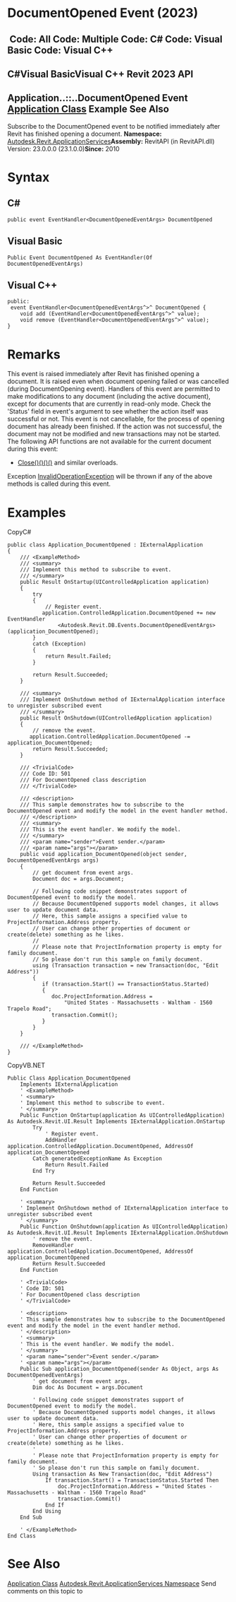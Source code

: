 # DocumentOpened Event (2023)

﻿
 Code: All Code: Multiple Code: C# Code: Visual Basic Code: Visual C++   
---  
C#Visual BasicVisual C++
Revit 2023 API  
---  
Application..::..DocumentOpened Event  
[Application Class](94db8ea8-d2c3-5e71-8030-466bcb8e4426.md "Application Class") Example See Also  
---  
Subscribe to the DocumentOpened event to be notified immediately after Revit has finished opening a document. 
**Namespace:** [Autodesk.Revit.ApplicationServices](91957e18-2935-006c-83ab-3b5b9dbb5928.md "Autodesk.Revit.ApplicationServices Namespace")**Assembly:** RevitAPI (in RevitAPI.dll) Version: 23.0.0.0 (23.1.0.0)**Since:** 2010 
# Syntax
C#  
---  
```text
public event EventHandler<DocumentOpenedEventArgs> DocumentOpened
```
  
Visual Basic  
---  
```text
Public Event DocumentOpened As EventHandler(Of DocumentOpenedEventArgs)
```
  
Visual C++  
---  
```text
public:
 event EventHandler<DocumentOpenedEventArgs^>^ DocumentOpened {
	void add (EventHandler<DocumentOpenedEventArgs^>^ value);
	void remove (EventHandler<DocumentOpenedEventArgs^>^ value);
}
```
  
# Remarks
This event is raised immediately after Revit has finished opening a document. It is raised even when document opening failed or was cancelled (during DocumentOpening event).
Handlers of this event are permitted to make modifications to any document (including the active document), except for documents that are currently in read-only mode. 
Check the 'Status' field in event's argument to see whether the action itself was successful or not.
This event is not cancellable, for the process of opening document has already been finished.
If the action was not successful, the document may not be modified and new transactions may not be started.
The following API functions are not available for the current document during this event: 
  * [Close()()()()](da2f27b9-7255-4950-82a2-86e1432ff9f0.md "Close Method") and similar overloads.

Exception [InvalidOperationException](9e715f03-3884-e539-4dd6-8d7545733adc.md "InvalidOperationException Class") will be thrown if any of the above methods is called during this event.
# Examples
CopyC#
```text
public class Application_DocumentOpened : IExternalApplication
{
    /// <ExampleMethod>
    /// <summary>
    /// Implement this method to subscribe to event.
    /// </summary>
    public Result OnStartup(UIControlledApplication application)
    {
        try
        {
            // Register event. 
           application.ControlledApplication.DocumentOpened += new EventHandler
                <Autodesk.Revit.DB.Events.DocumentOpenedEventArgs>(application_DocumentOpened);
        }
        catch (Exception)
        {
            return Result.Failed;
        }

        return Result.Succeeded;
    }

    /// <summary>
    /// Implement OnShutdown method of IExternalApplication interface to unregister subscribed event
    /// </summary>
    public Result OnShutdown(UIControlledApplication application)
    {
        // remove the event.
       application.ControlledApplication.DocumentOpened -= application_DocumentOpened;
        return Result.Succeeded;
    }

    /// <TrivialCode>
    /// Code ID: 501
    /// For DocumentOpened class description
    /// </TrivialCode>

    /// <description>
    /// This sample demonstrates how to subscribe to the DocumentOpened event and modify the model in the event handler method. 
    /// </description>
    /// <summary>
    /// This is the event handler. We modify the model.
    /// </summary>
    /// <param name="sender">Event sender.</param>
    /// <param name="args"></param>
    public void application_DocumentOpened(object sender, DocumentOpenedEventArgs args)
    {
        // get document from event args.
        Document doc = args.Document;

        // Following code snippet demonstrates support of DocumentOpened event to modify the model.
        // Because DocumentOpened supports model changes, it allows user to update document data.
        // Here, this sample assigns a specified value to ProjectInformation.Address property. 
        // User can change other properties of document or create(delete) something as he likes.
        // 
        // Please note that ProjectInformation property is empty for family document.
        // So please don't run this sample on family document.
        using (Transaction transaction = new Transaction(doc, "Edit Address"))
        {
           if (transaction.Start() == TransactionStatus.Started)
           {
              doc.ProjectInformation.Address =
                  "United States - Massachusetts - Waltham - 1560 Trapelo Road";
              transaction.Commit();
           }
        }
    }

    /// </ExampleMethod>
}
```

CopyVB.NET
```text
Public Class Application_DocumentOpened
    Implements IExternalApplication
    ' <ExampleMethod>
    ' <summary>
    ' Implement this method to subscribe to event.
    ' </summary>
    Public Function OnStartup(application As UIControlledApplication) As Autodesk.Revit.UI.Result Implements IExternalApplication.OnStartup
        Try
            ' Register event. 
            AddHandler application.ControlledApplication.DocumentOpened, AddressOf application_DocumentOpened
        Catch generatedExceptionName As Exception
            Return Result.Failed
        End Try

        Return Result.Succeeded
    End Function

    ' <summary>
    ' Implement OnShutdown method of IExternalApplication interface to unregister subscribed event
    ' </summary>
    Public Function OnShutdown(application As UIControlledApplication) As Autodesk.Revit.UI.Result Implements IExternalApplication.OnShutdown
        ' remove the event.
        RemoveHandler application.ControlledApplication.DocumentOpened, AddressOf application_DocumentOpened
        Return Result.Succeeded
    End Function

    ' <TrivialCode>
    ' Code ID: 501
    ' For DocumentOpened class description
    ' </TrivialCode>

    ' <description>
    ' This sample demonstrates how to subscribe to the DocumentOpened event and modify the model in the event handler method. 
    ' </description>
    ' <summary>
    ' This is the event handler. We modify the model.
    ' </summary>
    ' <param name="sender">Event sender.</param>
    ' <param name="args"></param>
    Public Sub application_DocumentOpened(sender As Object, args As DocumentOpenedEventArgs)
        ' get document from event args.
        Dim doc As Document = args.Document

        ' Following code snippet demonstrates support of DocumentOpened event to modify the model.
        ' Because DocumentOpened supports model changes, it allows user to update document data.
        ' Here, this sample assigns a specified value to ProjectInformation.Address property. 
        ' User can change other properties of document or create(delete) something as he likes.
        '
        ' Please note that ProjectInformation property is empty for family document.
        ' So please don't run this sample on family document.
        Using transaction As New Transaction(doc, "Edit Address")
            If transaction.Start() = TransactionStatus.Started Then
                doc.ProjectInformation.Address = "United States - Massachusetts - Waltham - 1560 Trapelo Road"
                transaction.Commit()
            End If
        End Using
    End Sub

    ' </ExampleMethod>
End Class
```

# See Also
[Application Class](94db8ea8-d2c3-5e71-8030-466bcb8e4426.md "Application Class")
[Autodesk.Revit.ApplicationServices Namespace](91957e18-2935-006c-83ab-3b5b9dbb5928.md "Autodesk.Revit.ApplicationServices Namespace")
Send comments on this topic to 